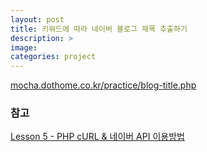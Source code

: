 ```yaml
---
layout: post
title: 키워드에 따라 네이버 블로그 제목 추출하기
description: >
image: 
categories: project
---
```


[mocha.dothome.co.kr/practice/blog-title.php](http://mocha.dothome.co.kr/practice/blog-title.php)

### 참고
[Lesson 5 - PHP cURL & 네이버 API 이용방법](https://mochastudy.github.io/study/php-curl-naver-api/)


